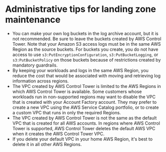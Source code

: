 # Administrative tips for landing zone maintenance<a name="tips-for-admin-maint"></a>
+ You can make your own log buckets in the log archive account, but it is not recommended\. Be sure to leave the buckets created by AWS Control Tower\. Note that your Amazon S3 access logs must be in the same AWS Region as the source buckets\. For buckets you create, you do not have access to use `s3:PutEncryptionConfiguration`, `s3:PutBucketLogging`, or `s3:PutBucketPolicy` on those buckets because of restrictions created by mandatory guardrails\.
+ By keeping your workloads and logs in the same AWS Region, you reduce the cost that would be associated with moving and retrieving log information across regions\.
+ The VPC created by AWS Control Tower is limited to the AWS Regions in which AWS Control Tower is available\. Some customers whose workloads run in non\-supported regions may want to disable the VPC that is created with your Account Factory account\. They may prefer to create a new VPC using the AWS Service Catalog portfolio, or to create a custom VPC that runs in only the required Regions\.
+ The VPC created by AWS Control Tower is not the same as the default VPC that is created for all AWS accounts\. In regions where AWS Control Tower is supported, AWS Control Tower deletes the default AWS VPC when it creates the AWS Control Tower VPC\.
+  If you delete your default VPC in your home AWS Region, it's best to delete it in all other AWS Regions\. 